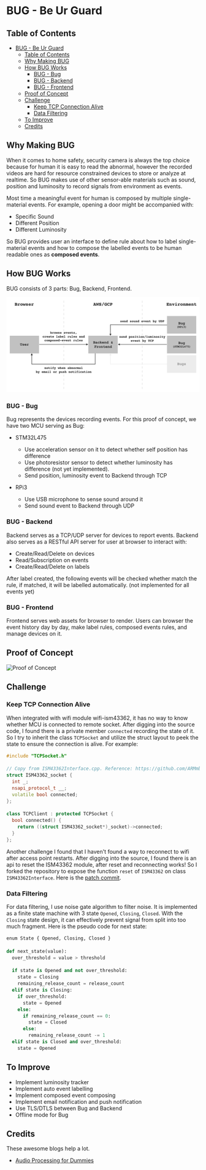 # BUG - Be Ur Guard

## Table of Contents

- [BUG - Be Ur Guard](#bug---be-ur-guard)
  - [Table of Contents](#table-of-contents)
  - [Why Making BUG](#why-making-bug)
  - [How BUG Works](#how-bug-works)
    - [BUG - Bug](#bug---bug)
    - [BUG - Backend](#bug---backend)
    - [BUG - Frontend](#bug---frontend)
  - [Proof of Concept](#proof-of-concept)
  - [Challenge](#challenge)
    - [Keep TCP Connection Alive](#keep-tcp-connection-alive)
    - [Data Filtering](#data-filtering)
  - [To Improve](#to-improve)
  - [Credits](#credits)

## Why Making BUG

When it comes to home safety, security camera is always the top choice because for human it is easy to read the abnormal, however the recorded videos are hard for resource constrained devices to store or analyze at realtime. So BUG makes use of other sensor-able materials such as sound, position and luminosity to record signals from environment as events.

Most time a meaningful event for human is composed by multiple single-material events. For example, opening a door might be accompanied with:

- Specific Sound
- Different Position
- Different Luminosity

So BUG provides user an interface to define rule about how to label single-material events and how to compose the labelled events to be human readable ones as **composed events**.

## How BUG Works

BUG consists of 3 parts: Bug, Backend, Frontend.

![What Composes BUG](./img/what-composes-bug.png)

### BUG - Bug

Bug represents the devices recording events. For this proof of concept, we have two MCU serving as Bug:

- STM32L475

  - Use acceleration sensor on it to detect whether self position has difference
  - Use photoresistor sensor to detect whether luminosity has difference (not yet implemented).
  - Send position, luminosity event to Backend through TCP

- RPi3

  - Use USB microphone to sense sound around it
  - Send sound event to Backend through UDP

### BUG - Backend

Backend serves as a TCP/UDP server for devices to report events. Backend also serves as a RESTful API server for user at browser to interact with:

- Create/Read/Delete on devices
- Read/Subscription on events
- Create/Read/Delete on labels

After label created, the following events will be checked whether match the rule, if matched, it will be labelled automatically. (not implemented for all events yet)

### BUG - Frontend

Frontend serves web assets for browser to render. Users can browser the event history day by day, make label rules, composed events rules, and manage devices on it.

## Proof of Concept

![Proof of Concept](./img/proof-of-concept.gif)

## Challenge

### Keep TCP Connection Alive

When integrated with wifi module wifi-ism43362, it has no way to know whether MCU is connected to remote socket. After digging into the source code, I found there is a private member `connected` recording the state of it. So I try to inherit the class `TCPSocket` and utilize the struct layout to peek the state to ensure the connection is alive. For example:

```c++
#include "TCPSocket.h"

// Copy from ISM43362Interface.cpp. Reference: https://github.com/ARMmbed/wifi-ism43362/blob/3813a4bb8623cc9b0525978748581f60d47142fa/ISM43362Interface.cpp#L301-L308
struct ISM43362_socket {
  int _;
  nsapi_protocol_t __;
  volatile bool connected;
};

class TCPClient : protected TCPSocket {
  bool connected() {
    return ((struct ISM43362_socket*)_socket)->connected;
  }
};
```

Another challenge I found that I haven't found a way to reconnect to wifi after access point restarts. After digging into the source, I found there is an api to reset the ISM43362 module, after reset and reconnecting works! So I forked the repository to expose the function `reset` of `ISM43362` on class `ISM43362Interface`. Here is the [patch commit](https://github.com/han0110/wifi-ism43362/commit/907dbf0f63a4105dfa250db8919d5f821fcf16ab).

### Data Filtering

For data filtering, I use noise gate algorithm to filter noise. It is implemented as a finite state machine with 3 state `Opened`, `Closing`, `Closed`. With the `Closing` state design, it can effectively prevent signal from split into too much fragment. Here is the pseudo code for next state:

```python
enum State { Opened, Closing, Closed }

def next_state(value):
  over_threshold = value > threshold

  if state is Opened and not over_threshold:
    state = Closing
    remaining_release_count = release_count
  elif state is Closing:
    if over_threshold:
      state = Opened
    else:
      if remaining_release_count == 0:
        state = Closed
      else:
        remaining_release_count -= 1
  elif state is Closed and over_threshold:
    state = Opened
```

## To Improve

- Implement luminosity tracker
- Implement auto event labelling
- Implement composed event composing
- Implement email notification and push notification
- Use TLS/DTLS between Bug and Backend
- Offline mode for Bug

## Credits

These awesome blogs help a lot.

- [Audio Processing for Dummies](https://adventures.michaelfbryan.com/posts/audio-processing-for-dummies)
